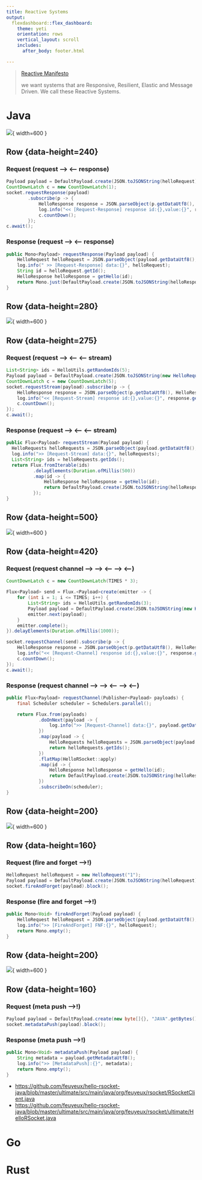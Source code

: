 ```yaml
---
title: Reactive Systems
output:
  flexdashboard::flex_dashboard:
    theme: yeti
    orientation: rows
    vertical_layout: scroll
    includes:
      after_body: footer.html

---
```


> [Reactive Manifesto](http://reactivemanifesto.org/)
> 
>  we want systems that are Responsive, Resilient, Elastic and Message Driven. We call these Reactive Systems.


# Java  

![](img/rr.png){ width=600 }

Row {data-height=240}
-------------------------------------

### Request (request —> <— response)
    
```java
Payload payload = DefaultPayload.create(JSON.toJSONString(helloRequest));
CountDownLatch c = new CountDownLatch(1);
socket.requestResponse(payload)
        .subscribe(p -> {
            HelloResponse response = JSON.parseObject(p.getDataUtf8(), HelloResponse.class);
            log.info("<< [Request-Response] response id:{},value:{}", response.getId(), response.getValue());
            c.countDown();
        });
c.await();
```

### Response (request —> <— response)
    
```java
public Mono<Payload> requestResponse(Payload payload) {
    HelloRequest helloRequest = JSON.parseObject(payload.getDataUtf8(), HelloRequest.class);
    log.info(" >> [Request-Response] data:{}", helloRequest);
    String id = helloRequest.getId();
    HelloResponse helloResponse = getHello(id);
    return Mono.just(DefaultPayload.create(JSON.toJSONString(helloResponse)));
}
```

Row {data-height=280}
-------------------------------------
![](img/rs.png){ width=600 }

Row {data-height=275}
-------------------------------------
    
### Request (request —> <— <— stream)
    
```java
List<String> ids = HelloUtils.getRandomIds(5);
Payload payload = DefaultPayload.create(JSON.toJSONString(new HelloRequests(ids)));
CountDownLatch c = new CountDownLatch(5);
socket.requestStream(payload).subscribe(p -> {
    HelloResponse response = JSON.parseObject(p.getDataUtf8(), HelloResponse.class);
    log.info("<< [Request-Stream] response id:{},value:{}", response.getId(), response.getValue());
    c.countDown();
});
c.await();
```

### Response (request —> <— <— stream)
    
```java
public Flux<Payload> requestStream(Payload payload) {
  HelloRequests helloRequests = JSON.parseObject(payload.getDataUtf8(), HelloRequests.class);
  log.info(">> [Request-Stream] data:{}", helloRequests);
  List<String> ids = helloRequests.getIds();
  return Flux.fromIterable(ids)
          .delayElements(Duration.ofMillis(500))
          .map(id -> {
              HelloResponse helloResponse = getHello(id);
              return DefaultPayload.create(JSON.toJSONString(helloResponse));
          });
}
```

Row {data-height=500}
-------------------------------------
![](img/rc.png){ width=600 }

Row {data-height=420}
-------------------------------------
    
### Request (request channel —> —> <— —> <—)
    
```java
CountDownLatch c = new CountDownLatch(TIMES * 3);

Flux<Payload> send = Flux.<Payload>create(emitter -> {
    for (int i = 1; i <= TIMES; i++) {
        List<String> ids = HelloUtils.getRandomIds(3);
        Payload payload = DefaultPayload.create(JSON.toJSONString(new HelloRequests(ids)));
        emitter.next(payload);
    }
    emitter.complete();
}).delayElements(Duration.ofMillis(1000));

socket.requestChannel(send).subscribe(p -> {
    HelloResponse response = JSON.parseObject(p.getDataUtf8(), HelloResponse.class);
    log.info("<< [Request-Channel] response id:{},value:{}", response.getId(), response.getValue());
    c.countDown();
});
c.await();
```

### Response (request channel —> —> <— —> <—)
    
```java
public Flux<Payload> requestChannel(Publisher<Payload> payloads) {
    final Scheduler scheduler = Schedulers.parallel();

    return Flux.from(payloads)
            .doOnNext(payload -> {
                log.info(">> [Request-Channel] data:{}", payload.getDataUtf8());
            })
            .map(payload -> {
                HelloRequests helloRequests = JSON.parseObject(payload.getDataUtf8(), HelloRequests.class);
                return helloRequests.getIds();
            })
            .flatMap(HelloRSocket::apply)
            .map(id -> {
                HelloResponse helloResponse = getHello(id);
                return DefaultPayload.create(JSON.toJSONString(helloResponse));
            })
            .subscribeOn(scheduler);
}
```

Row {data-height=200}
-------------------------------------
![](img/fnf.png){ width=600 }

Row {data-height=160}
-------------------------------------
    
### Request (fire and forget —>!)
    
```java
HelloRequest helloRequest = new HelloRequest("1");
Payload payload = DefaultPayload.create(JSON.toJSONString(helloRequest));
socket.fireAndForget(payload).block();
```

### Response (fire and forget —>!)
    
```java
public Mono<Void> fireAndForget(Payload payload) {
    HelloRequest helloRequest = JSON.parseObject(payload.getDataUtf8(), HelloRequest.class);
    log.info(">> [FireAndForget] FNF:{}", helloRequest);
    return Mono.empty();
}
```

Row {data-height=200}
-------------------------------------
![](img/mp.png){ width=600 }

Row {data-height=160}
-------------------------------------
    
### Request (meta push —>!)
    
```java
Payload payload = DefaultPayload.create(new byte[]{}, "JAVA".getBytes());
socket.metadataPush(payload).block();
```

### Response (meta push —>!)
    
```java
public Mono<Void> metadataPush(Payload payload) {
    String metadata = payload.getMetadataUtf8();
    log.info(">> [MetadataPush]:{}", metadata);
    return Mono.empty();
}
```

- <https://github.com/feuyeux/hello-rsocket-java/blob/master/ultimate/src/main/java/org/feuyeux/rsocket/RSocketClient.java>
- <https://github.com/feuyeux/hello-rsocket-java/blob/master/ultimate/src/main/java/org/feuyeux/rsocket/ultimate/HelloRSocket.java>

# Go

# Rust

